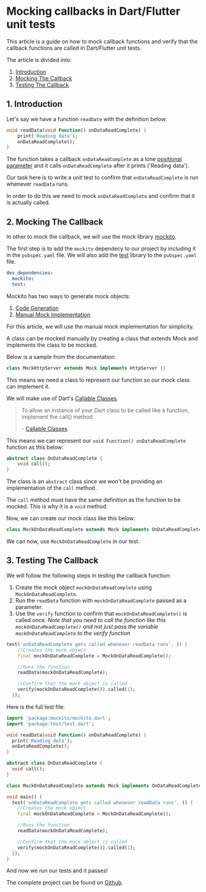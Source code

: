 # Mocking callbacks in Dart/Flutter unit tests

This article is a guide on how to mock callback functions and verify that the callback functions are called in Dart/Flutter unit tests.

The article is divided into:

1. [Introduction](#introduction)
2. [Mocking The Callback](#mocking)
3. [Testing The Callback](#testing)

## <span id="introduction">1. Introduction</span>

Let's say we have a function `readDate` with the definition below:
```dart
void readData(void Function() onDataReadComplete) {
    print('Reading data');
    onDataReadComplete();
}
```
The function takes a callback `onDataReadComplete` as a lone  [positional parameter](https://dart.dev/guides/language/language-tour#parameters) and it calls `onDataReadComplete` after it prints ('Reading data').

Our task here is to write a unit test to confirm that `onDataReadComplete` is run whenever `readData` runs.

In order to do this we need to mock `onDataReadComplete` and confirm that it is actually called.

## <span id="mocking"> 2. Mocking The Callback</span>

In other to mock the callback, we will use the mock library [mockito](https://pub.dev/packages/mockito).

The first step is to add the `mockito` dependecy to our project by including it in the `pubspec.yaml` file. We will also add the [test](https://pub.dev/packages/test) library to the `pubspec.yaml` file.

```yaml
dev_dependencies:
  mockito:
  test:
```

Mockito has two ways to generate mock objects:

1.  [Code Generation](https://github.com/dart-lang/mockito/blob/master/NULL_SAFETY_README.md#code-generation) 
2.  [Manual Mock Implementation](https://github.com/dart-lang/mockito/blob/master/NULL_SAFETY_README.md#manual-mock-implementaion) 

For this article, we will use the manual mock implementation for simplicity.

A class can be mocked manually by creating a class that extends Mock and implements the class to be mocked. 

Below is a sample from the documentation:

```dart
class MockHttpServer extends Mock implements HttpServer {}
``` 

This means we need a class to represent our function so our mock class can implement it.

We will make use of Dart's  [Callable Classes](https://dart.dev/guides/language/language-tour#callable-classes).
 
>To allow an instance of your Dart class to be called like a function, implement the call() method.
>
> \- [Callable Classes](https://dart.dev/guides/language/language-tour#callable-classes)
 
This means we can represent our `void Function() onDataReadComplete` function as this below:

```dart
abstract class OnDataReadComplete {
    void call();
}
```

The class is an `abstract` class since we won't be providing an implementation of the `call` method
.

The `call` method must have the same definition as the function to be mocked. This is why it is a `void` method.

Now, we can create our mock class like this below:

```dart
class MockOnDataReadComplete extends Mock implements OnDataReadComplete {}
```

We can now, use `MockOnDataReadComplete` in our test.

## <span id="testing">3. Testing The Callback</span>

We will follow the following steps in testing the callback function:

1. Create the mock object `mockOnDataReadComplete` using `MockOnDataReadComplete`.
2. Run the `readData` function with `mockOnDataReadComplete` passed as a parameter.
3. Use the `verify` function to confirm that `mockOnDataReadComplete()` is called once. *Note that you need to call the function like this `mockOnDataReadComplete()` and not just pass the variable `mockOnDataReadComplete` to the verify function*

```dart
test('onDataReadComplete gets called whenever readData runs', () {
    //Creates the mock object
    final mockOnDataReadComplete = MockOnDataReadComplete();

    //Runs the function
    readData(mockOnDataReadComplete);

    //Confirm that the mock object is called
    verify(mockOnDataReadComplete()).called(1);
  });
```

Here is the full test file:

```dart
import 'package:mockito/mockito.dart';
import 'package:test/test.dart';

void readData(void Function() onDataReadComplete) {
  print('Reading data');
  onDataReadComplete();
}

abstract class OnDataReadComplete {
  void call();
}

class MockOnDataReadComplete extends Mock implements OnDataReadComplete {}

void main() {
  test('onDataReadComplete gets called whenever readData runs', () {
    //Creates the mock object
    final mockOnDataReadComplete = MockOnDataReadComplete();

    //Runs the function
    readData(mockOnDataReadComplete);

    //Confirm that the mock object is called
    verify(mockOnDataReadComplete()).called(1);
  });
}
```

And now we run our tests and it passes!

The complete project can be found on  [Github](https://github.com/victoreronmosele/callback-test-dart).


 

















